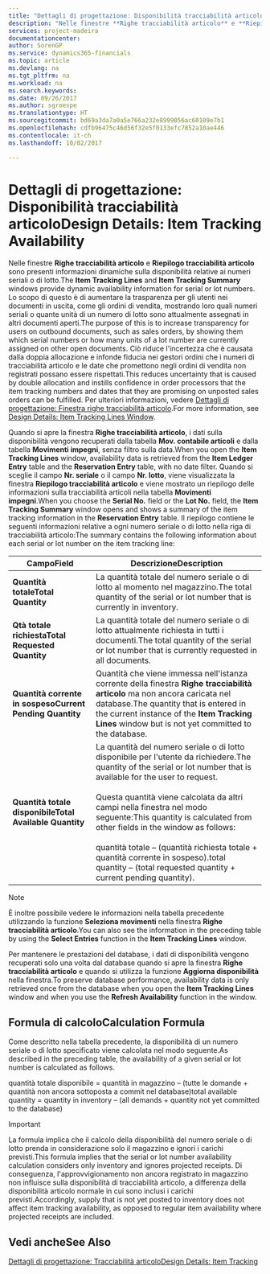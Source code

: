 ```yaml
---
title: "Dettagli di progettazione: Disponibilità tracciabilità articolo | Microsoft Docs"
description: "Nelle finestre **Righe tracciabilità articolo** e **Riepilogo tracciabilità articolo** sono presenti informazioni dinamiche sulla disponibilità relative ai numeri seriali o di lotto. Lo scopo di questo è di aumentare la trasparenza per gli utenti nei documenti in uscita, come gli ordini di vendita, mostrando loro quali numeri seriali o quante unità di un numero di lotto sono attualmente assegnati in altri documenti aperti. Ciò riduce l'incertezza che è causata dalla doppia allocazione e infonde fiducia nei gestori ordini che i numeri di tracciabilità articolo e le date che promettono negli ordini di vendita non registrati possano essere rispettati."
services: project-madeira
documentationcenter: 
author: SorenGP
ms.service: dynamics365-financials
ms.topic: article
ms.devlang: na
ms.tgt_pltfrm: na
ms.workload: na
ms.search.keywords: 
ms.date: 09/26/2017
ms.author: sgroespe
ms.translationtype: HT
ms.sourcegitcommit: bd69a3da7a0a5e766a232e8999056ac60109e7b1
ms.openlocfilehash: cdfb96475c46d56f32e5f0133efc7852a10ae446
ms.contentlocale: it-ch
ms.lasthandoff: 10/02/2017

---
```

# <a name="design-details-item-tracking-availability"></a><span data-ttu-id="2a581-105">Dettagli di progettazione: Disponibilità tracciabilità articolo</span><span class="sxs-lookup"><span data-stu-id="2a581-105">Design Details: Item Tracking Availability</span></span>
<span data-ttu-id="2a581-106">Nelle finestre **Righe tracciabilità articolo** e **Riepilogo tracciabilità articolo** sono presenti informazioni dinamiche sulla disponibilità relative ai numeri seriali o di lotto.</span><span class="sxs-lookup"><span data-stu-id="2a581-106">The **Item Tracking Lines** and **Item Tracking Summary** windows provide dynamic availability information for serial or lot numbers.</span></span> <span data-ttu-id="2a581-107">Lo scopo di questo è di aumentare la trasparenza per gli utenti nei documenti in uscita, come gli ordini di vendita, mostrando loro quali numeri seriali o quante unità di un numero di lotto sono attualmente assegnati in altri documenti aperti.</span><span class="sxs-lookup"><span data-stu-id="2a581-107">The purpose of this is to increase transparency for users on outbound documents, such as sales orders, by showing them which serial numbers or how many units of a lot number are currently assigned on other open documents.</span></span> <span data-ttu-id="2a581-108">Ciò riduce l'incertezza che è causata dalla doppia allocazione e infonde fiducia nei gestori ordini che i numeri di tracciabilità articolo e le date che promettono negli ordini di vendita non registrati possano essere rispettati.</span><span class="sxs-lookup"><span data-stu-id="2a581-108">This reduces uncertainty that is caused by double allocation and instills confidence in order processors that the item tracking numbers and dates that they are promising on unposted sales orders can be fulfilled.</span></span> <span data-ttu-id="2a581-109">Per ulteriori informazioni, vedere [Dettagli di progettazione: Finestra righe tracciabilità articolo](design-details-item-tracking-lines-window.md).</span><span class="sxs-lookup"><span data-stu-id="2a581-109">For more information, see [Design Details: Item Tracking Lines Window](design-details-item-tracking-lines-window.md).</span></span>  

 <span data-ttu-id="2a581-110">Quando si apre la finestra **Righe tracciabilità articolo**, i dati sulla disponibilità vengono recuperati dalla tabella **Mov. contabile articoli** e dalla tabella **Movimenti impegni**, senza filtro sulla data.</span><span class="sxs-lookup"><span data-stu-id="2a581-110">When you open the **Item Tracking Lines** window, availability data is retrieved from the **Item Ledger Entry** table and the **Reservation Entry** table, with no date filter.</span></span> <span data-ttu-id="2a581-111">Quando si sceglie il campo **Nr. seriale** o il campo **Nr. lotto**, viene visualizzata la finestra **Riepilogo tracciabilità articolo** e viene mostrato un riepilogo delle informazioni sulla tracciabilità articoli nella tabella **Movimenti impegni**.</span><span class="sxs-lookup"><span data-stu-id="2a581-111">When you choose the **Serial No.** field or the **Lot No.** field, the **Item Tracking Summary** window opens and shows a summary of the item tracking information in the **Reservation Entry** table.</span></span> <span data-ttu-id="2a581-112">Il riepilogo contiene le seguenti informazioni relative a ogni numero seriale o di lotto nella riga di tracciabilità articolo:</span><span class="sxs-lookup"><span data-stu-id="2a581-112">The summary contains the following information about each serial or lot number on the item tracking line:</span></span>  

|<span data-ttu-id="2a581-113">Campo</span><span class="sxs-lookup"><span data-stu-id="2a581-113">Field</span></span>|<span data-ttu-id="2a581-114">Descrizione</span><span class="sxs-lookup"><span data-stu-id="2a581-114">Description</span></span>|  
|---------------------------------|---------------------------------------|  
|<span data-ttu-id="2a581-115">**Quantità totale**</span><span class="sxs-lookup"><span data-stu-id="2a581-115">**Total Quantity**</span></span>|<span data-ttu-id="2a581-116">La quantità totale del numero seriale o di lotto al momento nel magazzino.</span><span class="sxs-lookup"><span data-stu-id="2a581-116">The total quantity of the serial or lot number that is currently in inventory.</span></span>|  
|<span data-ttu-id="2a581-117">**Qtà totale richiesta**</span><span class="sxs-lookup"><span data-stu-id="2a581-117">**Total Requested Quantity**</span></span>|<span data-ttu-id="2a581-118">La quantità totale del numero seriale o di lotto attualmente richiesta in tutti i documenti.</span><span class="sxs-lookup"><span data-stu-id="2a581-118">The total quantity of the serial or lot number that is currently requested in all documents.</span></span>|  
|<span data-ttu-id="2a581-119">**Quantità corrente in sospeso**</span><span class="sxs-lookup"><span data-stu-id="2a581-119">**Current Pending Quantity**</span></span>|<span data-ttu-id="2a581-120">Quantità che viene immessa nell'istanza corrente della finestra **Righe tracciabilità articolo** ma non ancora caricata nel database.</span><span class="sxs-lookup"><span data-stu-id="2a581-120">The quantity that is entered in the current instance of the **Item Tracking Lines** window but is not yet committed to the database.</span></span>|  
|<span data-ttu-id="2a581-121">**Quantità totale disponibile**</span><span class="sxs-lookup"><span data-stu-id="2a581-121">**Total Available Quantity**</span></span>|<span data-ttu-id="2a581-122">La quantità del numero seriale o di lotto disponibile per l'utente da richiedere.</span><span class="sxs-lookup"><span data-stu-id="2a581-122">The quantity of the serial or lot number that is available for the user to request.</span></span><br /><br /> <span data-ttu-id="2a581-123">Questa quantità viene calcolata da altri campi nella finestra nel modo seguente:</span><span class="sxs-lookup"><span data-stu-id="2a581-123">This quantity is calculated from other fields in the window as follows:</span></span><br /><br /> <span data-ttu-id="2a581-124">quantità totale – (quantità richiesta totale + quantità corrente in sospeso).</span><span class="sxs-lookup"><span data-stu-id="2a581-124">total quantity – (total requested quantity + current pending quantity).</span></span>|  

> [!NOTE]  
>  <span data-ttu-id="2a581-125">È inoltre possibile vedere le informazioni nella tabella precedente utilizzando la funzione **Seleziona movimenti** nella finestra **Righe tracciabilità articolo**.</span><span class="sxs-lookup"><span data-stu-id="2a581-125">You can also see the information in the preceding table by using the **Select Entries** function in the **Item Tracking Lines** window.</span></span>  

 <span data-ttu-id="2a581-126">Per mantenere le prestazioni del database, i dati di disponibilità vengono recuperati solo una volta dal database quando si apre la finestra **Righe tracciabilità articolo** e quando si utilizza la funzione **Aggiorna disponibilità** nella finestra.</span><span class="sxs-lookup"><span data-stu-id="2a581-126">To preserve database performance, availability data is only retrieved once from the database when you open the **Item Tracking Lines** window and when you use the **Refresh Availability** function in the window.</span></span>  

## <a name="calculation-formula"></a><span data-ttu-id="2a581-127">Formula di calcolo</span><span class="sxs-lookup"><span data-stu-id="2a581-127">Calculation Formula</span></span>  
 <span data-ttu-id="2a581-128">Come descritto nella tabella precedente, la disponibilità di un numero seriale o di lotto specificato viene calcolata nel modo seguente.</span><span class="sxs-lookup"><span data-stu-id="2a581-128">As described in the preceding table, the availability of a given serial or lot number is calculated as follows.</span></span>  

 <span data-ttu-id="2a581-129">quantità totale disponibile = quantità in magazzino – (tutte le domande + quantità non ancora sottoposta a commit nel database)</span><span class="sxs-lookup"><span data-stu-id="2a581-129">total available quantity = quantity in inventory – (all demands + quantity not yet committed to the database)</span></span>  

> [!IMPORTANT]  
>  <span data-ttu-id="2a581-130">La formula implica che il calcolo della disponibilità del numero seriale o di lotto prenda in considerazione solo il magazzino e ignori i carichi previsti.</span><span class="sxs-lookup"><span data-stu-id="2a581-130">This formula implies that the serial or lot number availability calculation considers only inventory and ignores projected receipts.</span></span> <span data-ttu-id="2a581-131">Di conseguenza, l'approvvigionamento non ancora registrato in magazzino non influisce sulla disponibilità di tracciabilità articolo, a differenza della disponibilità articolo normale in cui sono inclusi i carichi previsti.</span><span class="sxs-lookup"><span data-stu-id="2a581-131">Accordingly, supply that is not yet posted to inventory does not affect item tracking availability, as opposed to regular item availability where projected receipts are included.</span></span>  

## <a name="see-also"></a><span data-ttu-id="2a581-132">Vedi anche</span><span class="sxs-lookup"><span data-stu-id="2a581-132">See Also</span></span>  
 [<span data-ttu-id="2a581-133">Dettagli di progettazione: Tracciabilità articolo</span><span class="sxs-lookup"><span data-stu-id="2a581-133">Design Details: Item Tracking</span></span>](design-details-item-tracking.md)

